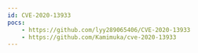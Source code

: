 ```yaml
---
id: CVE-2020-13933
pocs:
    - https://github.com/lyy289065406/CVE-2020-13933
    - https://github.com/Kamimuka/cve-2020-13933
---
```


